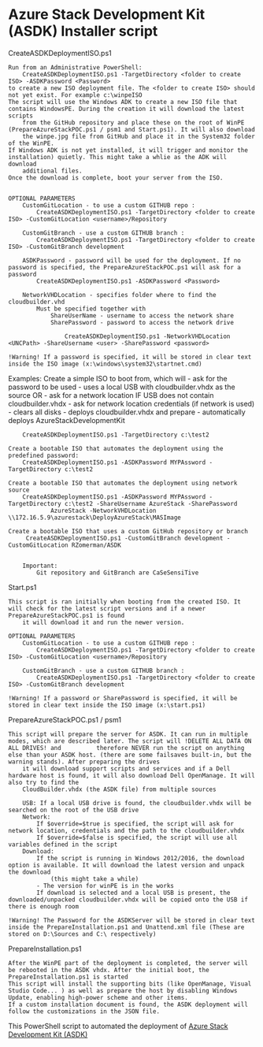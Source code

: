 # Azure Stack Development Kit (ASDK) Installer script

CreateASDKDeploymentISO.ps1
    
    Run from an Administrative PowerShell: 
        CreateASDKDeploymentISO.ps1 -TargetDirectory <folder to create ISO> -ASDKPassword <Password>
    to create a new ISO deployment file. The <folder to create ISO> should not yet exist. For example c:\winpeISO
    The script will use the Windows ADK to create a new ISO file that contains WindowsPE. During the creation it will download the latest scripts
        from the GitHub repository and place these on the root of WinPE (PrepareAzureStackPOC.ps1 / psm1 and Start.ps1). It will also download
        the winpe.jpg file from GitHub and place it in the System32 folder of the WinPE.
    If Windows ADK is not yet installed, it will trigger and monitor the installation) quietly. This might take a whlie as the ADK will download 
        additional files. 
    Once the download is complete, boot your server from the ISO. 


    OPTIONAL PARAMETERS
        CustomGitLocation - to use a custom GITHUB repo : 
            CreateASDKDeploymentISO.ps1 -TargetDirectory <folder to create ISO> -CustomGitLocation <username>/Repository

        CustomGitBranch - use a custom GITHUB branch : 
            CreateASDKDeploymentISO.ps1 -TargetDirectory <folder to create ISO> -CustomGitBranch development

        ASDKPassword - password will be used for the deployment. If no password is specified, the PrepareAzureStackPOC.ps1 will ask for a password
            CreateASDKDeploymentISO.ps1 -ASDKPassword <Password>
        
        NetworkVHDLocation - specifies folder where to find the cloudbuilder.vhd 
            Must be specified together with
                ShareUserName - username to access the network share
                SharePassword - password to access the network drive
            
                    CreateASDKDeploymentISO.ps1 -NetworkVHDLocation <UNCPath> -ShareUsername <user> -SharePassword <password>

    !Warning! If a password is specified, it will be stored in clear text inside the ISO image (x:\windows\system32\startnet.cmd)
    

Examples:
    Create a simple ISO to boot from, which will 
        - ask for the password to be used
        - uses a local USB with cloudbuilder.vhdx as the source OR
            - ask for a network location IF USB does not contain cloudbuilder.vhdx
            - ask for network location credentials (if network is used)
        - clears all disks
        - deploys cloudbuilder.vhdx and prepare
        - automatically deploys AzureStackDevelopmentKit

        CreateASDKDeploymentISO.ps1 -TargetDirectory c:\test2
        
    Create a bootable ISO that automates the deployment using the predefined password:    
        CreateASDKDeploymentISO.ps1 -ASDKPassword MYPAssword -TargetDirectory c:\test2 

    Create a bootable ISO that automates the deployment using network source
        CreateASDKDeploymentISO.ps1 -ASDKPassword MYPAssword -TargetDirectory c:\test2 -ShareUsername AzureStack -SharePassword
                AzureStack -NetworkVHDLocation \\172.16.5.9\azurestack\DeployAzureStack\MASImage
         
    Create a bootable ISO that uses a custom GitHub repository or branch     
         CreateASDKDeploymentISO.ps1 -CustomGitBranch development -CustomGitLocation RZomerman/ASDK
        

        Important:
            Git repository and GitBranch are CaSeSensiTive 


Start.ps1

    This script is ran initially when booting from the created ISO. It will check for the latest script versions and if a newer PrepareAzureStackPOC.ps1 is found
        it will download it and run the newer version.

    OPTIONAL PARAMETERS
        CustomGitLocation - to use a custom GITHUB repo : 
            CreateASDKDeploymentISO.ps1 -TargetDirectory <folder to create ISO> -CustomGitLocation <username>/Repository

        CustomGitBranch - use a custom GITHUB branch : 
            CreateASDKDeploymentISO.ps1 -TargetDirectory <folder to create ISO> -CustomGitBranch development
    
    !Warning! If a password or SharePassword is specified, it will be stored in clear text inside the ISO image (x:\start.ps1)


PrepareAzureStackPOC.ps1 / psm1

    This script will prepare the server for ASDK. It can run in multiple modes, which are described later. The script will !DELETE ALL DATA ON ALL DRIVES! and          therefore NEVER run the script on anything else than your ASDK host. (there are some failsaves built-in, but the warning stands). After preparing the drives 
        it will download support scripts and services and if a Dell hardware host is found, it will also download Dell OpenManage. It will also try to find the 
        CloudBuilder.vhdx (the ASDK file) from multiple sources

        USB: If a local USB drive is found, the cloudbuilder.vhdx will be searched on the root of the USB drive
        Network: 
            If $override=$true is specified, the script will ask for network location, credentials and the path to the cloudbuilder.vhdx
            If $override=$false is specified, the script will use all variables defined in the script
        Download:
            If the script is running in Windows 2012/2016, the download option is available. It will download the latest version and unpack the download
                (this might take a while)
            - The version for winPE is in the works
            If download is selected and a local USB is present, the downloaded/unpacked cloudbuilder.vhdx will be copied onto the USB if there is enough room
    
    !Warning! The Password for the ASDKServer will be stored in clear text inside the PrepareInstallation.ps1 and Unattend.xml file (These are stored on D:\Sources and C:\ respectively)
                

PrepareInstallation.ps1

    After the WinPE part of the deployment is completed, the server will be rebooted in the ASDK vhdx. After the initial boot, the PrepareInstallation.ps1 is started
    This script will install the supporting bits (like OpenManage, Visual Studio Code... ) as well as prepare the host by disabling Windows Update, enabling high-power scheme and other items.
    If a custom installation document is found, the ASDK deployment will follow the customizations in the JSON file. 


This PowerShell script to automated the deployment of [Azure Stack Development Kit (ASDK)](https://docs.microsoft.com/en-us/azure/azure-stack/asdk/asdk-what-is)
